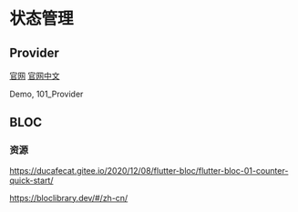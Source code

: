 # 状态管理

## Provider

[官网](https://pub.dev/packages/provider)
[官网中文](https://github.com/rrousselGit/provider/blob/master/resources/translations/zh-CN/README.md)

Demo, 101_Provider
## BLOC



### 资源

https://ducafecat.gitee.io/2020/12/08/flutter-bloc/flutter-bloc-01-counter-quick-start/

https://bloclibrary.dev/#/zh-cn/